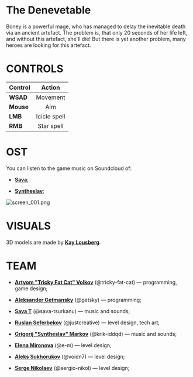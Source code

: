 # The Denevetable
Boney is a powerful mage, who has managed to delay the inevitable death via an ancient artefact. The problem is, that only 20 seconds of her life left, and without this artefact, she'll die! But there is yet another problem, many heroes are looking for this artefact.

# CONTROLS

| Control | Action |
| :--- | :---: |
| **WSAD** | Movement |
| **Mouse** | Aim |
| **LMB** | Icicle spell |
| **RMB** | Star spell |

# OST

You can listen to the game music on Soundcloud of:

* [**Sava**](https://soundcloud.com/sava_t/sets/the-denevetable-ludumdare50);

* [**Syntheslav**](https://soundcloud.com/syntheslav/sabbath-non-stop-bony-pop-ingame-version);

![screen_001.png](///raw/cd8/32/z/4bb9b.png)

# VISUALS

3D models are made by [**Kay Lousberg**](https://kaylousberg.itch.io/).

# TEAM

* [**Artyom "Tricky Fat Cat" Volkov**](https://twitter.com/tricky_fat_cat) (@tricky-fat-cat) — programming, game design;

* [**Aleksander Getmansky**](https://ldjam.com/users/getsky) (@getsky) — programming;

* [**Sava T**](https://twitter.com/SavaMakesMusic) (@sava-tsurkanu) — music and sounds;

* [**Ruslan Seferbekov**](https://twitter.com/Just_Ruslan4ik) (@justcreative) — level design, tech art;

* [**Grigorij "Syntheslav" Markov**](https://twitter.com/KrikIDDQD) (@krik-iddqd) — music and sounds;

* [**Elena Mironova**](https://ldjam.com/users/e-m) (@e-m) — level design;

* [**Aleks Sukhorukov**](https://ldjam.com/users/voidn7) (@voidn7) — level design;

* [**Serge Nikolaev**](https://ldjam.com/users/sergio-nikol) (@sergio-nikol) — level design;
